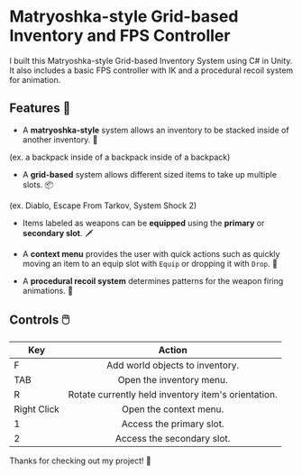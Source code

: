 # Matryoshka-style Grid-based Inventory and FPS Controller
I built this Matryoshka-style Grid-based Inventory System using C# in Unity. It also includes a basic FPS controller with IK and a procedural recoil system for animation.

## Features 🧩
- A **matryoshka-style** system allows an inventory to be stacked inside of another inventory. 🎒

(ex. a backpack inside of a backpack inside of a backpack) 


- A **grid-based** system allows different sized items to take up multiple slots. 📦

(ex. Diablo, Escape From Tarkov, System Shock 2) 


- Items labeled as weapons can be **equipped** using the **primary** or **secondary slot**. 🗡️


- A **context menu** provides the user with quick actions such as quickly moving an item to an equip slot with `Equip` or dropping it with `Drop`. 📑


- A **procedural recoil system** determines patterns for the weapon firing animations. 🔫

## Controls 🖱️
| Key           | Action          |
| ------------- |:-------------:|
| F             | Add world objects to inventory. |
| TAB           | Open the inventory menu. |
| R             | Rotate currently held inventory item's orientation. |
| Right Click   | Open the context menu. |
| 1             | Access the primary slot. |
| 2             | Access the secondary slot. |

Thanks for checking out my project! 🖤
